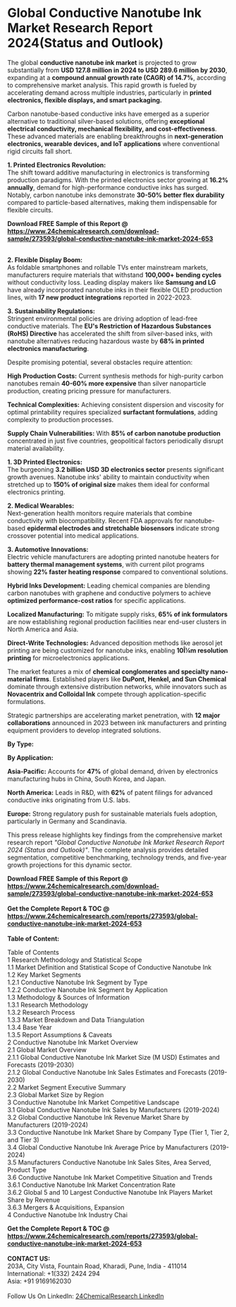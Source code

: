 <h1>Global Conductive Nanotube Ink Market Research Report 2024(Status and Outlook)</h1><p>The global <strong>conductive nanotube ink market</strong> is projected to grow substantially from <strong>USD 127.8 million in 2024 to USD 289.6 million by 2030</strong>, expanding at a <strong>compound annual growth rate (CAGR) of 14.7%</strong>, according to comprehensive market analysis. This rapid growth is fueled by accelerating demand across multiple industries, particularly in <strong>printed electronics, flexible displays, and smart packaging.</strong></p><p>Carbon nanotube-based conductive inks have emerged as a superior alternative to traditional silver-based solutions, offering <strong>exceptional electrical conductivity, mechanical flexibility, and cost-effectiveness</strong>. These advanced materials are enabling breakthroughs in <strong>next-generation electronics, wearable devices, and IoT applications</strong> where conventional rigid circuits fall short.</p><p><strong>1. Printed Electronics Revolution:</strong><br>
The shift toward additive manufacturing in electronics is transforming production paradigms. With the printed electronics sector growing at <strong>16.2% annually</strong>, demand for high-performance conductive inks has surged. Notably, carbon nanotube inks demonstrate <strong>30-50% better flex durability</strong> compared to particle-based alternatives, making them indispensable for flexible circuits.</p><div><b>Download FREE Sample of this Report @ 
            <a href="https://www.24chemicalresearch.com/download-sample/273593/global-conductive-nanotube-ink-market-2024-653">
            https://www.24chemicalresearch.com/download-sample/273593/global-conductive-nanotube-ink-market-2024-653</a></b></div><br><p><strong>2. Flexible Display Boom:</strong><br>
As foldable smartphones and rollable TVs enter mainstream markets, manufacturers require materials that withstand <strong>100,000+ bending cycles</strong> without conductivity loss. Leading display makers like <strong>Samsung and LG</strong> have already incorporated nanotube inks in their flexible OLED production lines, with <strong>17 new product integrations</strong> reported in 2022-2023.</p><p><strong>3. Sustainability Regulations:</strong><br>
Stringent environmental policies are driving adoption of lead-free conductive materials. The <strong>EU's Restriction of Hazardous Substances (RoHS) Directive</strong> has accelerated the shift from silver-based inks, with nanotube alternatives reducing hazardous waste by <strong>68% in printed electronics manufacturing</strong>.</p><p>Despite promising potential, several obstacles require attention:</p><p><strong>High Production Costs:</strong> Current synthesis methods for high-purity carbon nanotubes remain <strong>40-60% more expensive</strong> than silver nanoparticle production, creating pricing pressure for manufacturers.</p><p><strong>Technical Complexities:</strong> Achieving consistent dispersion and viscosity for optimal printability requires specialized <strong>surfactant formulations</strong>, adding complexity to production processes.</p><p><strong>Supply Chain Vulnerabilities:</strong> With <strong>85% of carbon nanotube production</strong> concentrated in just five countries, geopolitical factors periodically disrupt material availability.</p><p><strong>1. 3D Printed Electronics:</strong><br>
The burgeoning <strong>3.2 billion USD 3D electronics sector</strong> presents significant growth avenues. Nanotube inks' ability to maintain conductivity when stretched up to <strong>150% of original size</strong> makes them ideal for conformal electronics printing.</p><p><strong>2. Medical Wearables:</strong><br>
Next-generation health monitors require materials that combine conductivity with biocompatibility. Recent FDA approvals for nanotube-based <strong>epidermal electrodes and stretchable biosensors</strong> indicate strong crossover potential into medical applications.</p><p><strong>3. Automotive Innovations:</strong><br>
Electric vehicle manufacturers are adopting printed nanotube heaters for <strong>battery thermal management systems</strong>, with current pilot programs showing <strong>22% faster heating response</strong> compared to conventional solutions.</p><p><strong>Hybrid Inks Development:</strong> Leading chemical companies are blending carbon nanotubes with graphene and conductive polymers to achieve <strong>optimized performance-cost ratios</strong> for specific applications.</p><p><strong>Localized Manufacturing:</strong> To mitigate supply risks, <strong>65% of ink formulators</strong> are now establishing regional production facilities near end-user clusters in North America and Asia.</p><p><strong>Direct-Write Technologies:</strong> Advanced deposition methods like aerosol jet printing are being customized for nanotube inks, enabling <strong>10Î¼m resolution printing</strong> for microelectronics applications.</p><p>The market features a mix of <strong>chemical conglomerates and specialty nano-material firms</strong>. Established players like <strong>DuPont, Henkel, and Sun Chemical</strong> dominate through extensive distribution networks, while innovators such as <strong>Novacentrix and Colloidal Ink</strong> compete through application-specific formulations.</p><p>Strategic partnerships are accelerating market penetration, with <strong>12 major collaborations</strong> announced in 2023 between ink manufacturers and printing equipment providers to develop integrated solutions.</p><p><strong>By Type:</strong></p><p><strong>By Application:</strong></p><p><strong>Asia-Pacific:</strong> Accounts for <strong>47%</strong> of global demand, driven by electronics manufacturing hubs in China, South Korea, and Japan.</p><p><strong>North America:</strong> Leads in R&amp;D, with <strong>62%</strong> of patent filings for advanced conductive inks originating from U.S. labs.</p><p><strong>Europe:</strong> Strong regulatory push for sustainable materials fuels adoption, particularly in Germany and Scandinavia.</p><p>This press release highlights key findings from the comprehensive market research report <em>"Global Conductive Nanotube Ink Market Research Report 2024 (Status and Outlook)"</em>. The complete analysis provides detailed segmentation, competitive benchmarking, technology trends, and five-year growth projections for this dynamic sector.</p><div><b>Download FREE Sample of this Report @ 
            <a href="https://www.24chemicalresearch.com/download-sample/273593/global-conductive-nanotube-ink-market-2024-653">
            https://www.24chemicalresearch.com/download-sample/273593/global-conductive-nanotube-ink-market-2024-653</a></b></div><br><div><b>Get the Complete Report & TOC @ 
            <a href="https://www.24chemicalresearch.com/reports/273593/global-conductive-nanotube-ink-market-2024-653">
            https://www.24chemicalresearch.com/reports/273593/global-conductive-nanotube-ink-market-2024-653</a></b></div><br>
            <b>Table of Content:</b><p>Table of Contents<br />
1 Research Methodology and Statistical Scope<br />
1.1 Market Definition and Statistical Scope of Conductive Nanotube Ink<br />
1.2 Key Market Segments<br />
1.2.1 Conductive Nanotube Ink Segment by Type<br />
1.2.2 Conductive Nanotube Ink Segment by Application<br />
1.3 Methodology & Sources of Information<br />
1.3.1 Research Methodology<br />
1.3.2 Research Process<br />
1.3.3 Market Breakdown and Data Triangulation<br />
1.3.4 Base Year<br />
1.3.5 Report Assumptions & Caveats<br />
2 Conductive Nanotube Ink Market Overview<br />
2.1 Global Market Overview<br />
2.1.1 Global Conductive Nanotube Ink Market Size (M USD) Estimates and Forecasts (2019-2030)<br />
2.1.2 Global Conductive Nanotube Ink Sales Estimates and Forecasts (2019-2030)<br />
2.2 Market Segment Executive Summary<br />
2.3 Global Market Size by Region<br />
3 Conductive Nanotube Ink Market Competitive Landscape<br />
3.1 Global Conductive Nanotube Ink Sales by Manufacturers (2019-2024)<br />
3.2 Global Conductive Nanotube Ink Revenue Market Share by Manufacturers (2019-2024)<br />
3.3 Conductive Nanotube Ink Market Share by Company Type (Tier 1, Tier 2, and Tier 3)<br />
3.4 Global Conductive Nanotube Ink Average Price by Manufacturers (2019-2024)<br />
3.5 Manufacturers Conductive Nanotube Ink Sales Sites, Area Served, Product Type<br />
3.6 Conductive Nanotube Ink Market Competitive Situation and Trends<br />
3.6.1 Conductive Nanotube Ink Market Concentration Rate<br />
3.6.2 Global 5 and 10 Largest Conductive Nanotube Ink Players Market Share by Revenue<br />
3.6.3 Mergers & Acquisitions, Expansion<br />
4 Conductive Nanotube Ink Industry Chai</p><div><b>Get the Complete Report & TOC @ 
            <a href="https://www.24chemicalresearch.com/reports/273593/global-conductive-nanotube-ink-market-2024-653">
            https://www.24chemicalresearch.com/reports/273593/global-conductive-nanotube-ink-market-2024-653</a></b></div><br><b>CONTACT US:</b><br>
            203A, City Vista, Fountain Road, Kharadi, Pune, India - 411014<br>
            International: +1(332) 2424 294<br>
            Asia: +91 9169162030 <br><br>
            Follow Us On LinkedIn: <a href="https://www.linkedin.com/company/24chemicalresearch/">24ChemicalResearch LinkedIn</a>